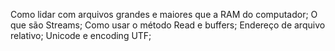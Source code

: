 Como lidar com arquivos grandes e maiores que a RAM do computador;
O que são Streams;
Como usar o método Read e buffers;
Endereço de arquivo relativo;
Unicode e encoding UTF;
